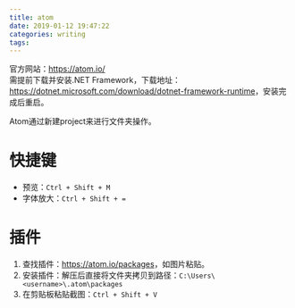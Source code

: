 ```yaml
---
title: atom
date: 2019-01-12 19:47:22
categories: writing
tags:
---
```


官方网站：<https://atom.io/>  
需提前下载并安装.NET Framework，下载地址：<https://dotnet.microsoft.com/download/dotnet-framework-runtime>，安装完成后重启。  

Atom通过新建project来进行文件夹操作。

# 快捷键

- 预览：`Ctrl + Shift + M`  
- 字体放大：`Ctrl + Shift + =`  

# 插件

1. 查找插件：<https://atom.io/packages>，如图片粘贴。  
1. 安装插件：解压后直接将文件夹拷贝到路径：`C:\Users\<username>\.atom\packages`
1. 在剪贴板粘贴截图：`Ctrl + Shift + V`  
